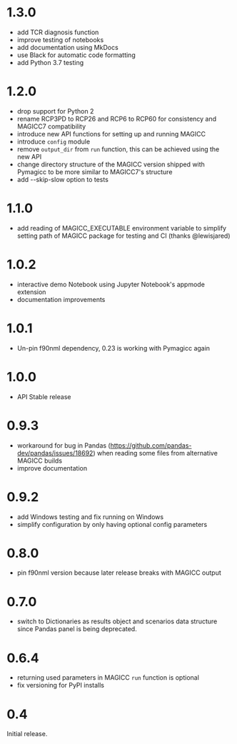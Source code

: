 1.3.0
=====

- add TCR diagnosis function
- improve testing of notebooks
- add documentation using MkDocs
- use Black for automatic code formatting
- add Python 3.7 testing

1.2.0
=====

-   drop support for Python 2
-   rename RCP3PD to RCP26 and RCP6 to RCP60 for consistency and MAGICC7
    compatibility
-   introduce new API functions for setting up and running MAGICC
-   introduce `config` module
-   remove `output_dir` from `run` function, this can be achieved using the new API
-   change directory structure of the MAGICC version shipped with Pymagicc
    to be more similar to MAGICC7's structure
-   add \--skip-slow option to tests

1.1.0
=====

-   add reading of MAGICC\_EXECUTABLE environment variable to simplify
    setting path of MAGICC package for testing and CI
    (thanks @lewisjared)

1.0.2
=====

-   interactive demo Notebook using Jupyter Notebook\'s appmode
    extension
-   documentation improvements

1.0.1
=====

-   Un-pin f90nml dependency, 0.23 is working with Pymagicc again

1.0.0
=====

-   API Stable release

0.9.3
=====

-   workaround for bug in Pandas
    (<https://github.com/pandas-dev/pandas/issues/18692>) when reading
    some files from alternative MAGICC builds
-   improve documentation

0.9.2
=====

-   add Windows testing and fix running on Windows
-   simplify configuration by only having optional config parameters

0.8.0
=====

-   pin f90nml version because later release breaks with MAGICC output

0.7.0
=====

-   switch to Dictionaries as results object and scenarios data
    structure since Pandas panel is being deprecated.

0.6.4
=====

-   returning used parameters in MAGICC `run` function is optional
-   fix versioning for PyPI installs

0.4
===

Initial release.
